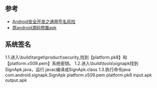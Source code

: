 ## 参考

* [Android安全开发之通用签名风险](https://segmentfault.com/a/1190000006205334)
* [原android源码预置apk](https://blog.csdn.net/mockingbirds/article/details/54671588)

## 系统签名

1.1.进入\build\target\product\security,找到【platform.pk8】和【platform.x509.pem】系统密钥。 
1.2.进入\build\tools\signapk找到SignApk.java，运行 javac编译成SignApk.class 
1.3.执行命令java com.android.signapk.SignApk platform.x509.pem platform.pk8 input.apk output.apk

